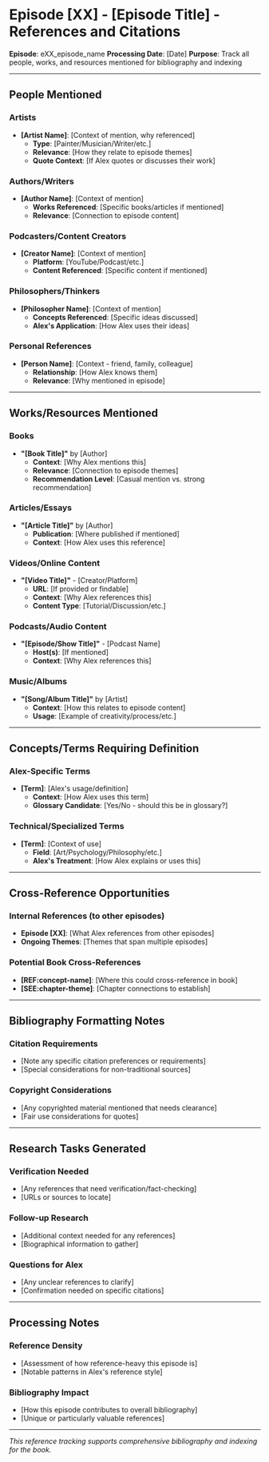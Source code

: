 # Episode [XX] - [Episode Title] - References and Citations

**Episode**: eXX_episode_name
**Processing Date**: [Date]
**Purpose**: Track all people, works, and resources mentioned for bibliography and indexing

---

## People Mentioned

### Artists
- **[Artist Name]**: [Context of mention, why referenced]
  - **Type**: [Painter/Musician/Writer/etc.]
  - **Relevance**: [How they relate to episode themes]
  - **Quote Context**: [If Alex quotes or discusses their work]

### Authors/Writers
- **[Author Name]**: [Context of mention]
  - **Works Referenced**: [Specific books/articles if mentioned]
  - **Relevance**: [Connection to episode content]

### Podcasters/Content Creators
- **[Creator Name]**: [Context of mention]
  - **Platform**: [YouTube/Podcast/etc.]
  - **Content Referenced**: [Specific content if mentioned]

### Philosophers/Thinkers
- **[Philosopher Name]**: [Context of mention]
  - **Concepts Referenced**: [Specific ideas discussed]
  - **Alex's Application**: [How Alex uses their ideas]

### Personal References
- **[Person Name]**: [Context - friend, family, colleague]
  - **Relationship**: [How Alex knows them]
  - **Relevance**: [Why mentioned in episode]

---

## Works/Resources Mentioned

### Books
- **"[Book Title]"** by [Author]
  - **Context**: [Why Alex mentions this]
  - **Relevance**: [Connection to episode themes]
  - **Recommendation Level**: [Casual mention vs. strong recommendation]

### Articles/Essays
- **"[Article Title]"** by [Author]
  - **Publication**: [Where published if mentioned]
  - **Context**: [How Alex uses this reference]

### Videos/Online Content
- **"[Video Title]"** - [Creator/Platform]
  - **URL**: [If provided or findable]
  - **Context**: [Why Alex references this]
  - **Content Type**: [Tutorial/Discussion/etc.]

### Podcasts/Audio Content
- **"[Episode/Show Title]"** - [Podcast Name]
  - **Host(s)**: [If mentioned]
  - **Context**: [Why Alex references this]

### Music/Albums
- **"[Song/Album Title]"** by [Artist]
  - **Context**: [How this relates to episode content]
  - **Usage**: [Example of creativity/process/etc.]

---

## Concepts/Terms Requiring Definition

### Alex-Specific Terms
- **[Term]**: [Alex's usage/definition]
  - **Context**: [How Alex uses this term]
  - **Glossary Candidate**: [Yes/No - should this be in glossary?]

### Technical/Specialized Terms
- **[Term]**: [Context of use]
  - **Field**: [Art/Psychology/Philosophy/etc.]
  - **Alex's Treatment**: [How Alex explains or uses this]

---

## Cross-Reference Opportunities

### Internal References (to other episodes)
- **Episode [XX]**: [What Alex references from other episodes]
- **Ongoing Themes**: [Themes that span multiple episodes]

### Potential Book Cross-References
- **[REF:concept-name]**: [Where this could cross-reference in book]
- **[SEE:chapter-theme]**: [Chapter connections to establish]

---

## Bibliography Formatting Notes

### Citation Requirements
- [Note any specific citation preferences or requirements]
- [Special considerations for non-traditional sources]

### Copyright Considerations
- [Any copyrighted material mentioned that needs clearance]
- [Fair use considerations for quotes]

---

## Research Tasks Generated

### Verification Needed
- [Any references that need verification/fact-checking]
- [URLs or sources to locate]

### Follow-up Research
- [Additional context needed for any references]
- [Biographical information to gather]

### Questions for Alex
- [Any unclear references to clarify]
- [Confirmation needed on specific citations]

---

## Processing Notes

### Reference Density
- [Assessment of how reference-heavy this episode is]
- [Notable patterns in Alex's reference style]

### Bibliography Impact
- [How this episode contributes to overall bibliography]
- [Unique or particularly valuable references]

---

*This reference tracking supports comprehensive bibliography and indexing for the book.*
